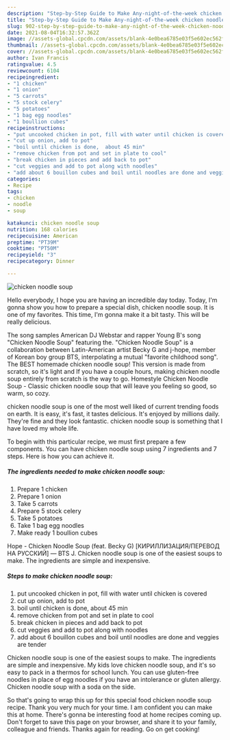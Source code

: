 ```yaml
---
description: "Step-by-Step Guide to Make Any-night-of-the-week chicken noodle soup"
title: "Step-by-Step Guide to Make Any-night-of-the-week chicken noodle soup"
slug: 902-step-by-step-guide-to-make-any-night-of-the-week-chicken-noodle-soup
date: 2021-08-04T16:32:57.362Z
image: //assets-global.cpcdn.com/assets/blank-4e0bea6785e03f5e602ec562f230caae08da540cada707380b4fe1bbebba43da.png
thumbnail: //assets-global.cpcdn.com/assets/blank-4e0bea6785e03f5e602ec562f230caae08da540cada707380b4fe1bbebba43da.png
cover: //assets-global.cpcdn.com/assets/blank-4e0bea6785e03f5e602ec562f230caae08da540cada707380b4fe1bbebba43da.png
author: Ivan Francis
ratingvalue: 4.5
reviewcount: 6104
recipeingredient:
- "1 chicken"
- "1 onion"
- "5 carrots"
- "5 stock celery"
- "5 potatoes"
- "1 bag egg noodles"
- "1 boullion cubes"
recipeinstructions:
- "put uncooked chicken in pot, fill with water until chicken is covered"
- "cut up onion, add to pot"
- "boil until chicken is done,  about 45 min"
- "remove chicken from pot and set in plate to cool"
- "break chicken in pieces and add back to pot"
- "cut veggies and add to pot along with noodles"
- "add about 6 bouillon cubes and boil until noodles are done and veggies are tender"
categories:
- Recipe
tags:
- chicken
- noodle
- soup

katakunci: chicken noodle soup 
nutrition: 168 calories
recipecuisine: American
preptime: "PT39M"
cooktime: "PT50M"
recipeyield: "3"
recipecategory: Dinner

---
```



![chicken noodle soup](//assets-global.cpcdn.com/assets/blank-4e0bea6785e03f5e602ec562f230caae08da540cada707380b4fe1bbebba43da.png)

Hello everybody, I hope you are having an incredible day today. Today, I'm gonna show you how to prepare a special dish, chicken noodle soup. It is one of my favorites. This time, I'm gonna make it a bit tasty. This will be really delicious.

The song samples American DJ Webstar and rapper Young B&#39;s song &#34;Chicken Noodle Soup&#34; featuring the. &#34;Chicken Noodle Soup&#34; is a collaboration between Latin-American artist Becky G and j-hope, member of Korean boy group BTS, interpolating a mutual &#34;favorite childhood song&#34;. The BEST homemade chicken noodle soup! This version is made from scratch, so it&#39;s light and If you have a couple hours, making chicken noodle soup entirely from scratch is the way to go. Homestyle Chicken Noodle Soup - Classic chicken noodle soup that will leave you feeling so good, so warm, so cozy.

chicken noodle soup is one of the most well liked of current trending foods on earth. It is easy, it's fast, it tastes delicious. It's enjoyed by millions daily. They're fine and they look fantastic. chicken noodle soup is something that I have loved my whole life.


To begin with this particular recipe, we must first prepare a few components. You can have chicken noodle soup using 7 ingredients and 7 steps. Here is how you can achieve it.

<!--inarticleads1-->

##### The ingredients needed to make chicken noodle soup:

1. Prepare 1 chicken
1. Prepare 1 onion
1. Take 5 carrots
1. Prepare 5 stock celery
1. Take 5 potatoes
1. Take 1 bag egg noodles
1. Make ready 1 boullion cubes


Hope - Chicken Noodle Soup (feat. Becky G) [КИРИЛЛИЗАЦИЯ/ПЕРЕВОД НА РУССКИЙ] — BTS J. Chicken noodle soup is one of the easiest soups to make. The ingredients are simple and inexpensive. 

<!--inarticleads2-->

##### Steps to make chicken noodle soup:

1. put uncooked chicken in pot, fill with water until chicken is covered
1. cut up onion, add to pot
1. boil until chicken is done,  about 45 min
1. remove chicken from pot and set in plate to cool
1. break chicken in pieces and add back to pot
1. cut veggies and add to pot along with noodles
1. add about 6 bouillon cubes and boil until noodles are done and veggies are tender


Chicken noodle soup is one of the easiest soups to make. The ingredients are simple and inexpensive. My kids love chicken noodle soup, and it&#39;s so easy to pack in a thermos for school lunch. You can use gluten-free noodles in place of egg noodles if you have an intolerance or gluten allergy. Chicken noodle soup with a soda on the side. 

So that's going to wrap this up for this special food chicken noodle soup recipe. Thank you very much for your time. I am confident you can make this at home. There's gonna be interesting food at home recipes coming up. Don't forget to save this page on your browser, and share it to your family, colleague and friends. Thanks again for reading. Go on get cooking!
